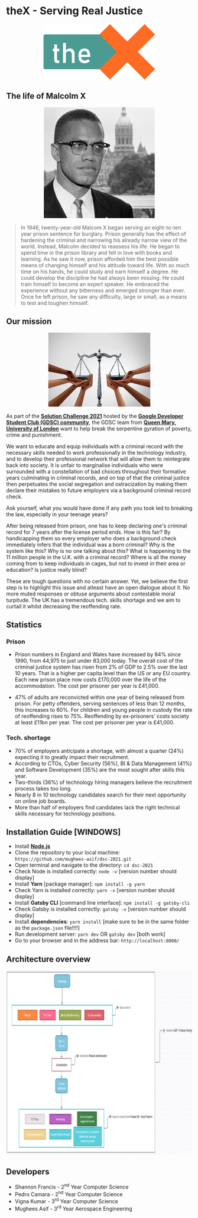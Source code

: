 # theX - Serving Real Justice
<p align="center">
    <img height=150 src="./images/WebsiteLogo.png">
</p>

## The life of Malcolm X
<p align="center">
    <img height=300 src="./images/intro.jpg">
</p>

> In 1946, twenty-year-old Malcom X began serving an eight-to-ten year prison sentence for burglary. Prison generally has the effect of hardening the criminal and narrowing his already narrow view of the world. Instead, Malcolm decided to reassess his life. He began to spend time in the prison library and fell in love with books and learning. As he saw it now, prison afforded him the best possible means of changing himself and his attitude toward life. With so much time on his hands, he could study and earn himself a degree. He could develop the discipline he had always been missing. He could train himself to become an expert speaker. He embraced the experience without any bitterness and emerged stronger than ever. Once he left prison, he saw any difficulty, large or small, as a means to test and toughen himself.


## Our mission
<p align="center">
    <img height=200 src="./images/mission.jpg">
</p>

As part of the **[Solution Challenge 2021](https://developers.google.com/community/dsc-solution-challenge)** hosted by the **[Google Developer Student Club (GDSC) community](https://developers.google.com/community/dsc)**, the GDSC team from **[Queen Mary, University of London](https://dsc.community.dev/queen-mary-university-of-london/)** want to help break the serpentine gyration of poverty, crime and punishment. 

We want to educate and equip individuals with a criminal record with the necessary skills needed to work professionally in the technology industry, and to develop their professional network that will allow them to reintegrate back into society. It is unfair to marginalise individuals who were surrounded with a constellation of bad choices throughout their formative years culminating in criminal records, and on top of that the criminal justice then perpetuates the social segregation and ostracization by making them declare their mistakes to future employers via a background criminal record check.

Ask yourself, what you would have done if any path you took led to breaking the law, especially in your teenage years? 

After being released from prison, one has to keep declaring one's criminal record for 7 years after the license period ends. How is this fair? By handicapping them so every employer who does a background check immediately infers that the individual was a born criminal? Why is the system like this? Why is no one talking about this? What is happening to the 11 million people in the U.K. with a criminal record? Where is all the money coming from to keep individuals in cages, but not to invest in their area or education? Is justice really blind? 

These are tough questions with no certain answer. Yet, we believe the first step is to highlight this issue and atleast have an open dialogue about it. No more muted responses or obtuse arguments about contestable moral turpitude. The UK has a tremendous tech. skills shortage and we aim to curtail it whilst decreasing the reoffending rate. 

## Statistics 

### Prison

* Prison numbers in England and Wales have increased by 84% since 1990, from 44,975 to just under 83,000 today. The overall cost of the criminal justice system has risen from 2% of GDP to 2.5% over the last 10 years. That is a higher per capita level than the US or any EU country. Each new prison place now costs £170,000 over the life of the accommodation. The cost per prisoner per year is £41,000. 

* 47% of adults are reconvicted within one year of being released from prison. For petty offenders, serving sentences of less than 12 months, this increases to 60%. For children and young people in custody the rate of reoffending rises to 75%. Reoffending by ex-prisoners’ costs society at least £11bn per year. The cost per prisoner per year is £41,000. 

### Tech. shortage

* 70% of employers anticipate a shortage, with almost a quarter (24%) expecting it to greatly impact their recruitment.
* According to CTOs, Cyber Security (56%), BI & Data Management (41%) and Software Development (35%) are the most sought after skills this year.
* Two-thirds (36%) of technology hiring managers believe the recruitment process takes too long.
* Nearly 8 in 10 technology candidates search for their next opportunity on online job boards.
* More than half of employers find candidates lack the right technical skills necessary for technology positions.

## Installation Guide [WINDOWS]
* Install **[Node.js](https://nodejs.org/en/download/)** 
* Clone the repository to your local machine: `https://github.com/mughees-asif/dsc-2021.git`
* Open terminal and navigate to the directory: `cd dsc-2021`
* Check Node is installed correctly: `node -v` [version number should display]
* Install **Yarn** [package manager]: `npm install -g yarn`
* Check Yarn is installed correctly: `yarn -v` [version number should display]
* Install **Gatsby CLI** [command line interface]: `npm install -g gatsby-cli`
* Check Gatsby is installed correctly: `gatsby -v` [version number should display]
* Install **dependencies**: `yarn install` [make sure to be in the same folder as the `package.json` file!!!!]
* Run development server: `yarn dev` OR `gatsby dev` [both work]
* Go to your browser and in the address bar: `http://localhost:8000/` 

## Architecture overview
<p align="center">
    <img height=500 src="./images/dev_flowchart.png">
</p>

## Developers

* Shannon Francis - 2<sup>nd</sup> Year Computer Science 
* Pedro Camara - 2<sup>nd</sup> Year Computer Science
* Vigna Kumar - 3<sup>rd</sup> Year Computer Science
* Mughees Asif - 3<sup>rd</sup> Year Aerospace Engineering